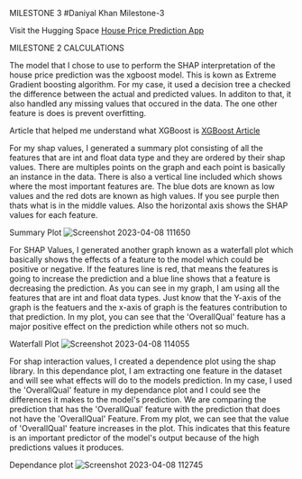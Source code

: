 MILESTONE 3
#Daniyal Khan Milestone-3

Visit the Hugging Space [House Price Prediction App](https://huggingface.co/spaces/dani101/milestone-3_Streamlit-App)


MILESTONE 2 CALCULATIONS

The model that I chose to use to perform the SHAP interpretation of the house price prediction was the xgboost model. This is kown as Extreme Gradient boosting algorithm. For my case, it used a decision tree a checked the difference between the actual and predicted values. In additon to that, it also handled any missing values that occured in the data. The one other feature is does is prevent overfitting.

Article that helped me understand what XGBoost is [XGBoost Article](https://machinelearningmastery.com/gentle-introduction-xgboost-applied-machine-learning/)

For my shap values, I generated a summary plot consisting of all the features that are int and float data type and they are ordered by their shap values. There are multiples points on the graph and each point is basically an instance in the data. There is also a vertical line included which shows where the most important features are. The blue dots are known as low values and the red dots are known as high values. If you see purple then thats what is in the middle values. Also the horizontal axis shows the SHAP values for each feature.

Summary Plot
![Screenshot 2023-04-08 111650](https://user-images.githubusercontent.com/123338238/230729110-a6cb33bf-7b62-49b6-ad15-7e2fb5aeb34a.png)

For SHAP Values, I generated another graph known as a waterfall plot which basically shows the effects of a feature to the model which could be positive or negative. If the features line is red, that means the features is going to increase the prediction and a blue line shows that a feature is decreasing the prediction. As you can see in my graph, I am using all the features that are int and float data types. Just know that the Y-axis of the graph is the featuers and the x-axis of graph is the features contribution to that prediction. In my plot, you can see that the 'OverallQual' feature has a major positive effect on the prediction while others not so much.

Waterfall Plot
![Screenshot 2023-04-08 114055](https://user-images.githubusercontent.com/123338238/230730485-4508eedc-9914-47d2-a022-ac7213bee57f.png)


For shap interaction values, I created a dependence plot using the shap library. In this dependance plot, I am extracting one feature in the dataset and will see what effects will do to the models prediction. In my case, I used the 'OverallQual' feature in my dependance plot and I could see the differences it makes to the model's prediction. We are comparing the prediction that has the 'OverallQual' feature with the prediction that does not have the 'OverallQual' Feature. From my plot, we can see that the value of 'OverallQual' feature increases in the plot. This indicates that this feature is an important predictor of the model's output because of the high predictions values it produces.


Dependance plot
![Screenshot 2023-04-08 112745](https://user-images.githubusercontent.com/123338238/230729730-b6b880c1-0c14-47a4-b886-92510fab88e7.png)

